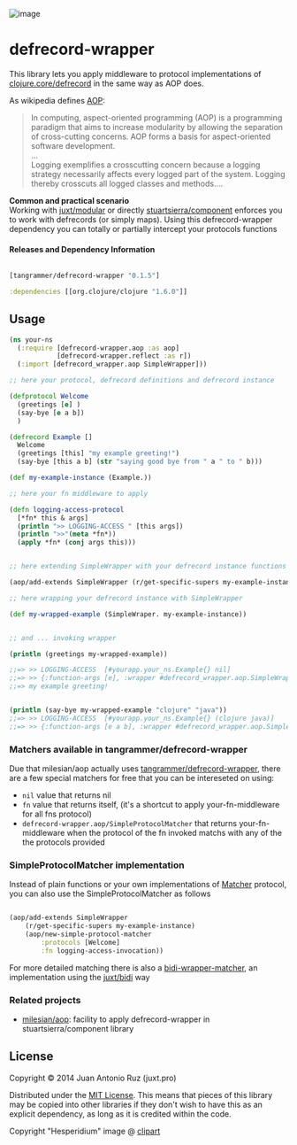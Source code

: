 ![image](https://dl.dropboxusercontent.com/u/8688858/epicarp.gif)

# defrecord-wrapper

This library lets you apply middleware to protocol implementations of [clojure.core/defrecord](https://clojuredocs.org/clojure.core/defrecord) in the same way as AOP does.

As wikipedia defines [AOP](http://en.wikipedia.org/wiki/Aspect-oriented_programming): 
> In computing, aspect-oriented programming (AOP) is a programming paradigm that aims to increase modularity by allowing the separation of cross-cutting concerns. AOP forms a basis for aspect-oriented software development.   
> ...   
> Logging exemplifies a crosscutting concern because a logging strategy necessarily affects every logged part of the system. Logging thereby crosscuts all logged classes and methods....

**Common and practical scenario**   
Working with [juxt/modular](https://github.com/juxt/modular) or directly  [stuartsierra/component](https://github.com/stuartsierra/component) enforces you to work with defrecords (or simply maps). Using this defrecord-wrapper dependency you can totally or partially intercept your protocols functions 


#### Releases and Dependency Information


```clojure

[tangrammer/defrecord-wrapper "0.1.5"]

```

```clojure
:dependencies [[org.clojure/clojure "1.6.0"]]
```

## Usage

```clojure
(ns your-ns
  (:require [defrecord-wrapper.aop :as aop]
            [defrecord-wrapper.reflect :as r])
  (:import [defrecord_wrapper.aop SimpleWrapper]))

;; here your protocol, defrecord definitions and defrecord instance

(defprotocol Welcome
  (greetings [e] )
  (say-bye [e a b])
  )

(defrecord Example []
  Welcome
  (greetings [this] "my example greeting!")
  (say-bye [this a b] (str "saying good bye from " a " to " b)))

(def my-example-instance (Example.))

;; here your fn middleware to apply

(defn logging-access-protocol
  [*fn* this & args]
  (println ">> LOGGING-ACCESS " [this args])
  (println ">>"(meta *fn*))
  (apply *fn* (conj args this)))


;; here extending SimpleWrapper with your defrecord instance functions protocols

(aop/add-extends SimpleWrapper (r/get-specific-supers my-example-instance) logging-access-protocol)

;; here wrapping your defrecord instance with SimpleWrapper 

(def my-wrapped-example (SimpleWraper. my-example-instance))


;; and ... invoking wrapper

(println (greetings my-wrapped-example))

;;=> >> LOGGING-ACCESS  [#yourapp.your_ns.Example{} nil]
;;=> >> {:function-args [e], :wrapper #defrecord_wrapper.aop.SimpleWrapper{:wrapped-record #yourapp.your_ns.Example{}}, :function-name greetings}
;;=> my example greeting!


(println (say-bye my-wrapped-example "clojure" "java"))
;;=> >> LOGGING-ACCESS  [#yourapp.your_ns.Example{} (clojure java)]
;;=> >> {:function-args [e a b], :wrapper #defrecord_wrapper.aop.SimpleWrapper{:wrapped-record #yourapp.your_ns.Example{}}, :function-name say-bye}


```
### Matchers available in tangrammer/defrecord-wrapper
Due that milesian/aop actually uses [tangrammer/defrecord-wrapper](https://github.com/tangrammer/defrecord-wrapper/), there are a few special matchers  for free that you can be intereseted on using:
+ `nil` value that returns nil
+ `fn` value  that returns itself, (it's a shortcut to apply your-fn-middleware for all fns protocol)
+ `defrecord-wrapper.aop/SimpleProtocolMatcher` that returns your-fn-middleware when the protocol of the fn invoked matchs with any of the the protocols provided

### SimpleProtocolMatcher implementation
Instead of plain functions or your own implementations of [Matcher](https://github.com/tangrammer/defrecord-wrapper/blob/master/src/defrecord_wrapper/aop.clj#L4) protocol, you can also use the SimpleProtocolMatcher as follows

```clojure

(aop/add-extends SimpleWrapper 
    (r/get-specific-supers my-example-instance) 
    (aop/new-simple-protocol-matcher 
        :protocols [Welcome] 
        :fn logging-access-invocation))
```


For more detailed matching there is also a [bidi-wrapper-matcher](https://github.com/tangrammer/bidi-wrapper-matcher), an implementation using the  [juxt/bidi](https://github.com/juxt/bidi) way

### Related projects
* [milesian/aop](https://github.com/milesian/aop): facility to apply defrecord-wrapper in stuartsierra/component library


## License

Copyright © 2014 Juan Antonio Ruz (juxt.pro)

Distributed under the [MIT License](http://opensource.org/licenses/MIT). This means that pieces of this library may be copied into other libraries if they don't wish to have this as an explicit dependency, as long as it is credited within the code.   

Copyright "Hesperidium" image @ [clipart](http://etc.usf.edu/clipart/)
